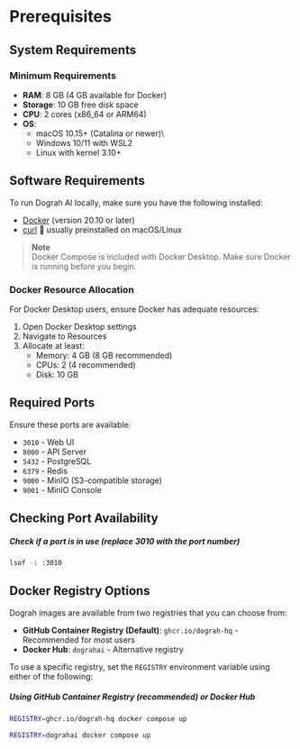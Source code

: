 # Prerequisites

## System Requirements

### Minimum Requirements
- **RAM**: 8 GB (4 GB available for Docker)
- **Storage**: 10 GB free disk space
- **CPU**: 2 cores (x86_64 or ARM64)
- **OS**: 
  - macOS 10.15+ (Catalina or newer)\
  - Windows 10/11 with WSL2
  - Linux with kernel 3.10+

## Software Requirements

To run Dograh AI locally, make sure you have the following installed:

- [Docker](https://docs.docker.com/get-docker/) (version 20.10 or later)
- [curl](https://curl.se/download.html)  usually preinstalled on macOS/Linux

> **Note**  
> Docker Compose is included with Docker Desktop. Make sure Docker is running before you begin.

### Docker Resource Allocation
For Docker Desktop users, ensure Docker has adequate resources:
1. Open Docker Desktop settings
2. Navigate to Resources
3. Allocate at least:
   - Memory: 4 GB (8 GB recommended)
   - CPUs: 2 (4 recommended)
   - Disk: 10 GB

## Required Ports

Ensure these ports are available:
- `3010` - Web UI
- `8000` - API Server
- `5432` - PostgreSQL
- `6379` - Redis
- `9000` - MinIO (S3-compatible storage)
- `9001` - MinIO Console

## Checking Port Availability

##### Check if a port is in use (replace 3010 with the port number)
```bash
lsof -i :3010
```

## Docker Registry Options

Dograh images are available from two registries that you can choose from:

- **GitHub Container Registry (Default)**: `ghcr.io/dograh-hq` - Recommended for most users
- **Docker Hub**: `dograhai` - Alternative registry

To use a specific registry, set the `REGISTRY` environment variable using either of the following:

##### Using GitHub Container Registry (recommended) or Docker Hub
```bash
REGISTRY=ghcr.io/dograh-hq docker compose up

REGISTRY=dograhai docker compose up
```